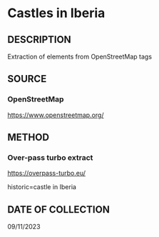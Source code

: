 # Castles in Iberia

## DESCRIPTION
Extraction of elements from OpenStreetMap tags

## SOURCE 
### OpenStreetMap
https://www.openstreetmap.org/

## METHOD
### Over-pass turbo extract
https://overpass-turbo.eu/

historic=castle in Iberia



## DATE OF COLLECTION
09/11/2023
